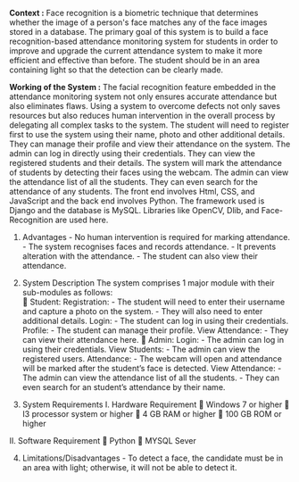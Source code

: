 
**Context :** 
Face recognition is a biometric technique that determines whether the image of a 
person's face matches any of the face images stored in a database. 
The primary goal of this system is to build a face recognition-based attendance 
monitoring system for students in order to improve and upgrade the current attendance 
system to make it more efficient and effective than before. The student should be in an 
area containing light so that the detection can be clearly made. 

**Working of the System :** 
The facial recognition feature embedded in the attendance monitoring system not only 
ensures accurate attendance but also eliminates flaws. Using a system to overcome 
defects not only saves resources but also reduces human intervention in the overall 
process by delegating all complex tasks to the system. 
The student will need to register first to use the system using their name, photo and 
other additional details. They can manage their profile and view their attendance on the 
system. 
The admin can log in directly using their credentials. They can view the registered 
students and their details. The system will mark the attendance of students by detecting 
their faces using the webcam. The admin can view the attendance list of all the 
students. They can even search for the attendance of any students. 
The front end involves Html, CSS, and JavaScript and the back end involves Python. The 
framework used is Django and the database is MySQL. Libraries like OpenCV, Dlib, and 
Face-Recognition are used here. 

1) Advantages - No human intervention is required for marking attendance. - The system recognises faces and records attendance. - It prevents alteration with the attendance. - The student can also view their attendance. 
 
2) System Description 
The system comprises 1 major module with their sub-modules as follows:  
 Student: 
Registration: - The student will need to enter their username and capture a photo on the 
system. - They will also need to enter additional details. 
Login: - The student can log in using their credentials. 
Profile: - The student can manage their profile. 
View Attendance: - They can view their attendance here. 
 Admin: 
Login: - The admin can log in using their credentials. 
View Students: - The admin can view the registered users. 
Attendance: - The webcam will open and attendance will be marked after the student’s 
face is detected. 
View Attendance: - The admin can view the attendance list of all the students. - They can even search for an student’s attendance by their name. 

3) System Requirements 
I. Hardware Requirement 
 Windows 7 or higher 
 I3 processor system or higher 
 4 GB RAM or higher 
 100 GB ROM or higher 
 
II. Software Requirement 
 Python 
 MYSQL Sever 
 
4) Limitations/Disadvantages - To detect a face, the candidate must be in an area with light; otherwise, it 
will not be able to detect it.
